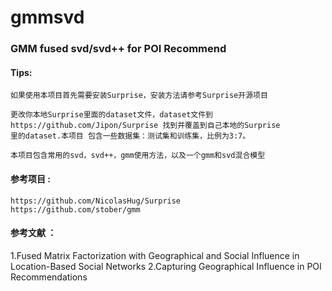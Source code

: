 # gmmsvd
### GMM fused svd/svd++ for POI Recommend 

#### Tips:
    如果使用本项目首先需要安装Surprise，安装方法请参考Surprise开源项目 

    更改你本地Surprise里面的dataset文件，dataset文件到https://github.com/Jipon/Surprise 找到并覆盖到自己本地的Surprise
    里的dataset.本项目 包含一些数据集：测试集和训练集，比例为3:7。 

    本项目包含常用的svd，svd++，gmm使用方法，以及一个gmm和svd混合模型  

#### 参考项目 :  
    https://github.com/NicolasHug/Surprise  
    https://github.com/stober/gmm 
#### 参考文献 ：
1.Fused Matrix Factorization with Geographical and
Social Influence in Location-Based Social Networks
2.Capturing Geographical Influence
in POI Recommendations
